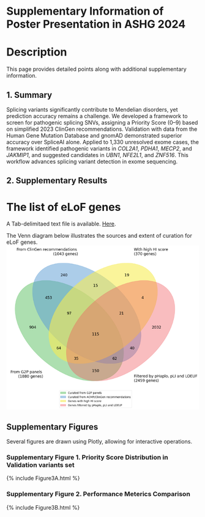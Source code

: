 # Supplementary Information of Poster Presentation in ASHG 2024  
# Description
This page provides detailed points along with additional supplementary information.

## 1. Summary
Splicing variants significantly contribute to Mendelian disorders, yet prediction accuracy remains a challenge. We developed a framework to screen for pathogenic splicing SNVs, assigning a Priority Score (0–9) based on simplified 2023 ClinGen recommendations. Validation with data from the Human Gene Mutation Database and gnomAD demonstrated superior accuracy over SpliceAI alone. Applied to 1,330 unresolved exome cases, the framework identified pathogenic variants in _COL2A1_, _PDHA1_, _MECP2_, and _JAKMIP1_, and suggested candidates in _UBN1_, _NFE2L1_, and _ZNF516_. This workflow advances splicing variant detection in exome sequencing.


## 2. Supplementary Results 
# The list of eLoF genes
A Tab-delimitaed text file is available.
[Here](https://github.com/ysut/ASHG-2024/blob/develop/_includes/eLoF_genes_list.txt).  
  
The Venn diagram below illustrates the sources and extent of curation for eLoF genes.
![venn](https://github.com/ysut/ASHG-2024/blob/develop/_includes/elof_venn.png?raw=true)
    
## Supplementary Figures
Several figures are drawn using Plotly, allowing for interactive operations.

### Supplementary Figure 1. Priority Score Distribution in Validation variants set
{% include Figure3A.html %}

### Supplementary Figure 2. Performance Meterics Comparison 
{% include Figure3B.html %}
